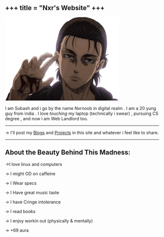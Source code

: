 +++
title = "Nxr's Website"
+++
---

![Hellopic](images/hello.png)

I am Subash and i go by the name Nxrnoob in digital realm . I am a 20 yung guy from india .
I love *touching* my laptop (technically i swear) , pursuing CS degree , and now i am Web Landlord too.

---

-> I'll post my [Blogs](/posts) and [Projects](/projects) in this site and whatever i feel like to share.

---
## About the Beauty Behind This Madness:
->I love linux and computers

-> I might OD on caffeine

-> I Wear specs 

-> I Have great music taste

-> I have Cringe intolerance

-> I read books

-> I enjoy workin out (physically & mentally)

-> +69 aura
